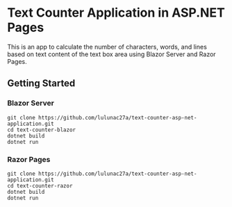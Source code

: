 # Text Counter Application in ASP.NET Pages

This is an app to calculate the number of characters, words, and lines based on text content of the text box area using Blazor Server and Razor Pages. 

## Getting Started

### Blazor Server

```
git clone https://github.com/lulunac27a/text-counter-asp-net-application.git
cd text-counter-blazor
dotnet build
dotnet run
```

### Razor Pages

```
git clone https://github.com/lulunac27a/text-counter-asp-net-application.git
cd text-counter-razor
dotnet build
dotnet run
```